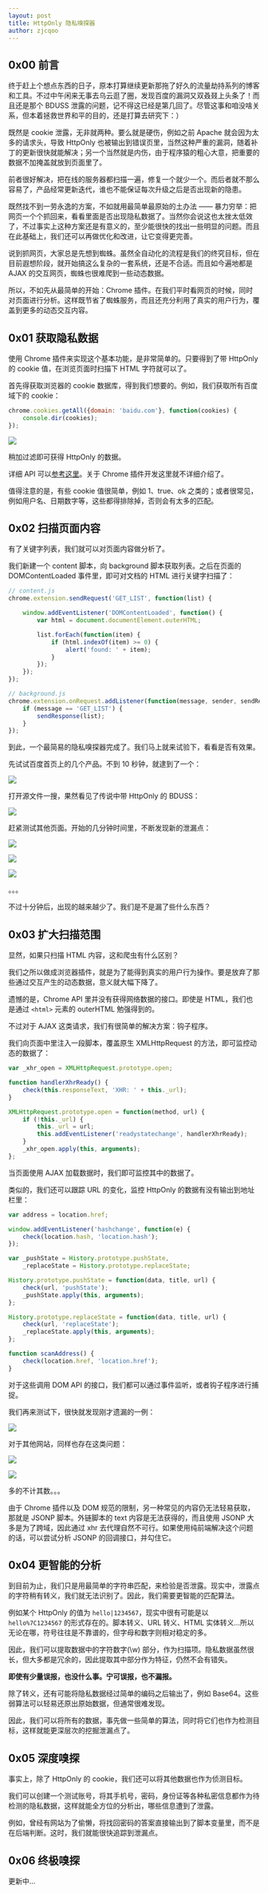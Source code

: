 ```yaml
---
layout: post
title: HttpOnly 隐私嗅探器
author: zjcqoo
---
```


## 0x00 前言

终于赶上个想点东西的日子，原本打算继续更新那拖了好久的流量劫持系列的博客和工具。不过中午闲来无事去乌云逛了圈，发现百度的漏洞又双叒叕上头条了！而且还是那个 BDUSS 泄露的问题，记不得这已经是第几回了。尽管这事和咱没啥关系，但本着拯救世界和平的目的，还是打算去研究下：）

既然是 cookie 泄露，无非就两种。要么就是硬伤，例如之前 Apache 就会因为太多的请求头，导致 HttpOnly 也被输出到错误页里，当然这种严重的漏洞，随着补丁的更新很快就能解决；另一个当然就是内伤，由于程序猿的粗心大意，把重要的数据不加掩盖就放到页面里了。

前者很好解决，把在线的服务器都扫描一遍，修复一个就少一个。而后者就不那么容易了，产品经常更新迭代，谁也不能保证每次升级之后是否出现新的隐患。

既然找不到一劳永逸的方案，不如就用最简单最原始的土办法 —— 暴力穷举：把网页一个个抓回来，看看里面是否出现隐私数据了。当然你会说这也太挫太低效了，不过事实上这种方案还是有意义的，至少能很快的找出一些明显的问题。而且在此基础上，我们还可以再做优化和改进，让它变得更完善。

说到抓网页，大家总是先想到蜘蛛。虽然全自动化的流程是我们的终究目标，但在目前遐想阶段，就开始搞这么复杂的一套系统，还是不合适。而且如今遍地都是 AJAX 的交互网页，蜘蛛也很难爬到一些动态数据。

所以，不如先从最简单的开始：Chrome 插件。在我们平时看网页的时候，同时对页面进行分析。这样既节省了蜘蛛服务，而且还充分利用了真实的用户行为，覆盖到更多的动态交互内容。


## 0x01 获取隐私数据

使用 Chrome 插件来实现这个基本功能，是非常简单的。只要得到了带 HttpOnly 的 cookie 值，在浏览页面时扫描下 HTML 字符就可以了。

首先得获取浏览器的 cookie 数据库，得到我们想要的。例如，我们获取所有百度域下的 cookie：

```js
chrome.cookies.getAll({domain: 'baidu.com'}, function(cookies) {
	console.dir(cookies);
});
```

![](/img/sensitive-data-sniffer/chrome_cookie.png)

稍加过滤即可获得 HttpOnly 的数据。

详细 API 可以[参考这里](https://developer.chrome.com/extensions/cookies)。关于 Chrome 插件开发这里就不详细介绍了。

值得注意的是，有些 cookie 值很简单，例如 1、true、ok 之类的；或者很常见，例如用户名、日期数字等，这些都得排除掉，否则会有太多的匹配。


## 0x02 扫描页面内容

有了关键字列表，我们就可以对页面内容做分析了。

我们新建一个 content 脚本，向 background 脚本获取列表。之后在页面的 DOMContentLoaded 事件里，即可对文档的 HTML 进行关键字扫描了：

```js
// content.js
chrome.extension.sendRequest('GET_LIST', function(list) {

	window.addEventListener('DOMContentLoaded', function() {
		var html = document.documentElement.outerHTML;

		list.forEach(function(item) {
			if (html.indexOf(item) >= 0) {
				alert('found: ' + item);
			}
		});
	});
});

// background.js
chrome.extension.onRequest.addListener(function(message, sender, sendResponse) {
	if (message == 'GET_LIST') {
		sendResponse(list);
	}
});
```

到此，一个最简易的隐私嗅探器完成了。我们马上就来试验下，看看是否有效果。

先试试百度首页上的几个产品。不到 10 秒钟，就逮到了一个：

![](/img/sensitive-data-sniffer/demo.png)

打开源文件一搜，果然看见了传说中带 HttpOnly 的 BDUSS：

![](/img/sensitive-data-sniffer/demo_src_1.png)

赶紧测试其他页面。开始的几分钟时间里，不断发现新的泄漏点：

![](/img/sensitive-data-sniffer/demo_src_2.png)

![](/img/sensitive-data-sniffer/demo_src_3.png)

![](/img/sensitive-data-sniffer/demo_src_4.png)

。。。

不过十分钟后，出现的越来越少了。我们是不是漏了些什么东西？


## 0x03 扩大扫描范围

显然，如果只扫描 HTML 内容，这和爬虫有什么区别？

我们之所以做成浏览器插件，就是为了能得到真实的用户行为操作。要是放弃了那些通过交互产生的动态数据，意义就大幅下降了。

遗憾的是，Chrome API 里并没有获得网络数据的接口。即使是 HTML，我们也是通过 `<html>` 元素的 outerHTML 勉强得到的。

不过对于 AJAX 这类请求，我们有很简单的解决方案：钩子程序。

我们向页面中里注入一段脚本，覆盖原生 XMLHttpRequest 的方法，即可监控动态的数据了：

```js
var _xhr_open = XMLHttpRequest.prototype.open;

function handlerXhrReady() {
	check(this.responseText, 'XHR: ' + this._url);
}

XMLHttpRequest.prototype.open = function(method, url) {
	if (!this._url) {
		this._url = url;
		this.addEventListener('readystatechange', handlerXhrReady);
	}
	_xhr_open.apply(this, arguments);
};
```

当页面使用 AJAX 加载数据时，我们即可监控其中的数据了。

类似的，我们还可以跟踪 URL 的变化，监控 HttpOnly 的数据有没有输出到地址栏里：

```js
var address = location.href;

window.addEventListener('hashchange', function(e) {
	check(location.hash, 'location.hash');
});

var _pushState = History.prototype.pushState,
	_replaceState = History.prototype.replaceState;

History.prototype.pushState = function(data, title, url) {
	check(url, 'pushState');
	_pushState.apply(this, arguments);
};

History.prototype.replaceState = function(data, title, url) {
	check(url, 'replaceState');
	_replaceState.apply(this, arguments);
};

function scanAddress() {
	check(location.href, 'location.href');
}
```

对于这些调用 DOM API 的接口，我们都可以通过事件监听，或者钩子程序进行捕捉。

我们再来测试下，很快就发现刚才遗漏的一例：

![](/img/sensitive-data-sniffer/demo_src_5.png)


对于其他网站，同样也存在这类问题：

![](/img/sensitive-data-sniffer/demo2.png)

![](/img/sensitive-data-sniffer/demo2_src.png)

多的不计其数。。。

由于 Chrome 插件以及 DOM 规范的限制，另一种常见的内容仍无法轻易获取，那就是 JSONP 脚本。外链脚本的 text 内容是无法获得的，而且使用 JSONP 大多是为了跨域，因此通过 xhr 去代理自然不可行。如果使用纯前端解决这个问题的话，可以尝试分析 JSONP 的回调接口，并勾住它。


## 0x04 更智能的分析

到目前为止，我们只是用最简单的字符串匹配，来检验是否泄露。现实中，泄露点的字符稍有转义，我们就无法识别了。因此，我们需要更智能的匹配算法。

例如某个 HttpOnly 的值为 `hello|1234567`，现实中很有可能是以 `hello%7C1234567` 的形式存在的。脚本转义、URL 转义、HTML 实体转义...所以无论在哪，符号往往是不靠谱的，但字母和数字则相对稳定的多。

因此，我们可以提取数据中的字符数字(\w) 部分，作为扫描项。隐私数据虽然很长，但大多都是冗余的，因此提取其中部分作为特征，仍然不会有错失。

**即使有少量误报，也没什么事。宁可误报，也不漏报。**

除了转义，还有可能将隐私数据经过简单的编码之后输出了，例如 Base64。这些弱算法可以轻易还原出原始数据，但通常很难发现。

因此，我们可以将所有的数据，事先做一些简单的算法，同时将它们也作为检测目标，这样就能更深层次的挖掘泄漏点了。


## 0x05 深度嗅探

事实上，除了 HttpOnly 的 cookie，我们还可以将其他数据也作为侦测目标。

我们可以创建一个测试账号，将其手机号，密码，身份证等各种私密信息都作为待检测的隐私数据，这样就能全方位的分析出，哪些信息遭到了泄露。

例如，曾经有网站为了偷懒，将找回密码的答案直接输出到了脚本变量里，而不是在后端判断。这时，我们就能很快追踪到泄漏点。

## 0x06 终极嗅探

更新中...

